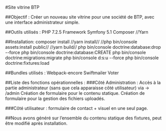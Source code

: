 #Site vitrine BTP

##Objectif : Créer un nouveau site vitrine pour une société de BTP, avec une interface administrateur simple.

##Outils utilisés :
    PHP 7.2.5
    Framework Symfony 5.1
    Composer
    //Yarn
   
##Installation:
    composer install
    //yarn install//
    //php bin/console assets:install public//
    //yarn build//
    php bin/console doctrine:database:drop --force
    php bin/console doctrine:database:CREATE
    php bin/console doctrine:migrations:migrate
    php bin/console d:s:u --force
    php bin/console doctrine:fixtures:load

##Bundles utilisés :
    Webpack-encore
    Swiftmailer
    Voter

##Liste des fonctions opérationnelles : 
  ###Côté Administration :
    Accès à la partie administrateur (sans que cela apparaisse côté utilisateur)
        via -> /admin
    Création de formulaire pour le contenu statique.
    Création de formulaire pour la gestion des fichiers uploadés.

  ###Côté utilisateur :
    formulaire de contact + visuel en une seul page.

##Nous avons généré sur l’ensemble du contenu statique des fixtures, peut être modifié après installation.
